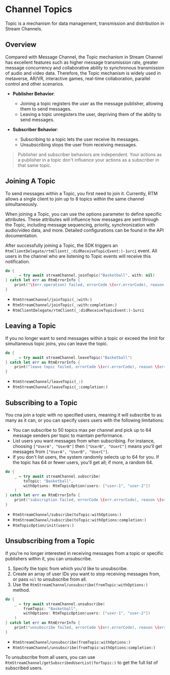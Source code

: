 # Channel Topics

Topic is a mechanism for data management, transmission and distribution in Stream Channels.

## Overview

Compared with Message Channel, the Topic mechanism in Stream Channel has excellent features such as higher message transmission rate, greater message concurrency and collaborative ability to synchronous transmission of audio and video data. Therefore, the Topic mechanism is widely used in metaverse, AR/VR, interactive games, real-time collaboration, parallel control and other scenarios.

- **Publisher Behavior**: 
  - Joining a topic registers the user as the message publisher, allowing them to send messages.
  - Leaving a topic unregisters the user, depriving them of the ability to send messages.
  
- **Subscriber Behavior**:
  - Subscribing to a topic lets the user receive its messages.
  - Unsubscribing stops the user from receiving messages.

> Publisher and subscriber behaviors are independent. Your actions as a publisher in a topic don't influence your actions as a subscriber in that same topic.

## Joining A Topic

To send messages within a Topic, you first need to join it. Currently, RTM allows a single client to join up to 8 topics within the same channel simultaneously.

When joining a Topic, you can use the options parameter to define specific attributes. These attributes will influence how messages are sent through the Topic, including message sequencing, priority, synchronization with audio/video data, and more. Detailed configurations can be found in the API documentation.

After successfully joining a Topic, the SDK triggers an ``RtmClientDelegate/rtmClient(_:didReceiveTopicEvent:)-1urci`` event. All users in the channel who are listening to Topic events will receive this notification.

```swift
do {
    _ = try await streamChannel.joinTopic("Basketball", with: nil)
} catch let err as RtmErrorInfo {
    print("\(err.operation) failed, errorCode \(err.errorCode), reason \(err.reason)")
}
```

- ``RtmStreamChannel/joinTopic(_:with:)``
- ``RtmStreamChannel/joinTopic(_:with:completion:)``
- ``RtmClientDelegate/rtmClient(_:didReceiveTopicEvent:)-1urci``

## Leaving a Topic

If you no longer want to send messages within a topic or exceed the limit for simultaneous topic joins, you can leave the topic.

```swift
do {
    _ = try await streamChannel.leaveTopic("Basketball")
} catch let err as RtmErrorInfo {
    print("leave topic failed, errorCode \(err.errorCode), reason \(err.reason)")
}
```

- ``RtmStreamChannel/leaveTopic(_:)``
- ``RtmStreamChannel/leaveTopic(_:completion:)``

## Subscribing to a Topic

You cna join a topic with no specified users, meaning it will subscribe to as many as it can, or you can specify users users with the following limitations:
- You can subscribe to 50 topics max per channel and pick up to 64 message senders per topic to maintain performance.
- List users you want messages from when subscribing. For instance, choosing `["UserA", "UserB"]` then `["UserB", "UserC"]` means you'll get messages from `["UserA", "UserB", "UserC"]`.
- If you don't list users, the system randomly selects up to 64 for you. If the topic has 64 or fewer users, you'll get all; if more, a random 64.

```swift
do {
    _ = try await streamChannel.subscribe(
        toTopic: "Basketball",
        withOptions: RtmTopicOption(users: ["user-1", "user-2"])
    )
} catch let err as RtmErrorInfo {
    print("subscription failed, errorCode \(err.errorCode), reason \(err.reason)")
}
```

- ``RtmStreamChannel/subscribe(toTopic:withOptions:)``
- ``RtmStreamChannel/subscribe(toTopic:withOptions:completion:)``
- ``RtmTopicOption/init(users:)``

## Unsubscribing from a Topic

If you're no longer interested in receiving messages from a topic or specific publishers within it, you can unsubscribe.

1. Specify the topic from which you'd like to unsubscribe.
2. Create an array of user IDs you want to stop receiving messages from, or pass `nil` to unsubscribe from all.
3. Use the ``RtmStreamChannel/unsubscribe(fromTopic:withOptions:)`` method.

```swift
do {
    _ = try await streamChannel.unsubscribe(
        fromTopic: "Basketball",
        withOptions: RtmTopicOption(users: ["user-1", "user-2"])
    )
} catch let err as RtmErrorInfo {
    print("unsubscribe failed, errorCode \(err.errorCode), reason \(err.reason)")
}
```

- ``RtmStreamChannel/unsubscribe(fromTopic:withOptions:)``
- ``RtmStreamChannel/unsubscribe(fromTopic:withOptions:completion:)``

To unsubscribe from all users, you can use ``RtmStreamChannel/getSubscribedUserList(forTopic:)`` to get the full list of subscribed users.
